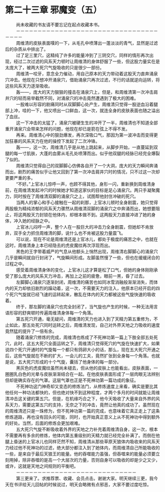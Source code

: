 <h1>第二十三章 邪魔变（五）</h1>
<div id="content">&nbsp&nbsp&nbsp&nbsp&nbsp&nbsp&nbsp&nbsp
 尚未收藏的书友请不要忘记在起点收藏本书。
 <br/>&nbsp&nbsp&nbsp&nbsp&nbsp&nbsp&nbsp&nbsp
 －－－－－－－－－－－－－－－－－－－－－－－－－－－－－－－－－－－－－
 <br/>&nbsp&nbsp&nbsp&nbsp&nbsp&nbsp&nbsp&nbsp
 周维清的皮肤表面噗的一下，从毛孔中喷薄出一蓬淡淡的青气，显然是过滤后的杂质从中排出了。
 <br/>&nbsp&nbsp&nbsp&nbsp&nbsp&nbsp&nbsp&nbsp
 过了足三里穴，这精纯了许多的能量冲到了三阴交穴，同样的情形再次出现，经过二次过滤的风系天力顿时让周维清的身体舒服了一些，但这股力量实在是太庞大了，被两大死穴气旋吸收的只是很少一部份。
 <br/>&nbsp&nbsp&nbsp&nbsp&nbsp&nbsp&nbsp&nbsp
 周维清一咬牙，意念全力催动，用自己原本的天力带动着这股天力直奔涌泉穴冲去。他现在只想冲开涌泉穴，借助涌泉穴再次过滤，不行的话就逆向运转，将这些风系天力逐渐吸收。
 <br/>&nbsp&nbsp&nbsp&nbsp&nbsp&nbsp&nbsp&nbsp
 轰——，庞大的天力狠狠的撞击在涌泉穴上，但是，和周维清第一次冲击肩井穴的轻而易举截然不同，对涌泉穴的冲击竟然遭遇到了极大的困难。
 <br/>&nbsp&nbsp&nbsp&nbsp&nbsp&nbsp&nbsp&nbsp
 一股难以形容的剧痛同时从双脚脚心处产生，周维清只觉得一股逆血沿着腿部上冲，哇的一下，他又喷出一口鲜血，这一次，就连全身的皮肤表面也随之溢出了血丝。
 <br/>&nbsp&nbsp&nbsp&nbsp&nbsp&nbsp&nbsp&nbsp
 这一下冲击的太猛了，涌泉穴被硬生生的冲开了一半，周维清也不知道全部重开涌泉穴会带来怎样的问题，他现在却已是箭在弦上不得不发。
 <br/>&nbsp&nbsp&nbsp&nbsp&nbsp&nbsp&nbsp&nbsp
 再来。周维清心中的狠劲爆发，再次深吸口气，那因为第一波冲击而变得更加狂暴的风系天力在他的操控下发起了二次冲锋。
 <br/>&nbsp&nbsp&nbsp&nbsp&nbsp&nbsp&nbsp&nbsp
 轰——，这一次，周维清几乎是从地上跳起来，从脚步开始，一直蔓延到双腿的每一寸肌肤，大蓬的血雾从毛孔处喷薄而出。似乎他双腿的经脉已经完全爆裂了似的。
 <br/>&nbsp&nbsp&nbsp&nbsp&nbsp&nbsp&nbsp&nbsp
 周维清只觉得自己的双脚脚心仿佛各自开了一个大洞，庞大的天力瞬间奔涌而出，剧烈的痛苦似乎让他又回到了第一次冲击肩井穴时的情况，只不过这一次却更要严重的多。
 <br/>&nbsp&nbsp&nbsp&nbsp&nbsp&nbsp&nbsp&nbsp
 “不好。”上官冰儿惊呼一声，也顾不得其他，身形一闪，重新换到周维清身前，在周维清发起冲穴的时候她才知道这家伙的目标是足心涌泉穴。两只手凝聚魔力，同时按在了周维清双脚的涌泉穴之上，试图帮他封住冲破的死穴。
 <br/>&nbsp&nbsp&nbsp&nbsp&nbsp&nbsp&nbsp&nbsp
 当两人的掌心和手心接触在一起的刹那，上官冰儿顿时全身剧震，她只觉得两股极为精纯浓郁的风系天力骤然从周维清双脚的涌泉穴之中奔涌而出，她想要阻止，将这两股天力封锁在他体内，却根本做不到。这两股天力直接冲进了她的身体，冲入她的经脉之中。
 <br/>&nbsp&nbsp&nbsp&nbsp&nbsp&nbsp&nbsp&nbsp
 上官冰儿闷哼一声，整个人在一股巨大的冲击力全身剧震，但她却不肯放弃，双手全力抓住周维清的脚，说什么也不肯被这股力量震飞。
 <br/>&nbsp&nbsp&nbsp&nbsp&nbsp&nbsp&nbsp&nbsp
 可以说，现在不论是周维清还是上官冰儿，都处于极度的痛苦之中，也就在这时，周维清身上本已经隐去的虎皮魔纹再次浮现而出。
 <br/>&nbsp&nbsp&nbsp&nbsp&nbsp&nbsp&nbsp&nbsp
 黑色的王字带着威严的气息从他额头上悄然出现，周维清右脚脚心的涌泉穴几乎是瞬间就自行封闭了，气旋瞬间形成。左脚虽然慢了一些，但也在缓缓闭合的过程之中。
 <br/>&nbsp&nbsp&nbsp&nbsp&nbsp&nbsp&nbsp&nbsp
 感受着周维清身体的变化，上官冰儿这才算是松了口气，但她的身体刚刚承受了那么庞大的风系天力冲击，再加上之前的疲惫，眼前一黑，昏了过去。
 <br/>&nbsp&nbsp&nbsp&nbsp&nbsp&nbsp&nbsp&nbsp
 左脚脚心涌泉穴逐渐封闭，周维清的痛苦也如同冰雪消融般渐渐消失，而体内的天力却依旧剧烈的躁动着，这一次，不需要天力的注入，他原本已经开启的四个死穴气旋就已经飞速的运转起来，散乱在体内的天力都被这些气旋快速的吸收着。
 <br/>&nbsp&nbsp&nbsp&nbsp&nbsp&nbsp&nbsp&nbsp
 终于，那左脚的涌泉穴也完全封闭了，当气旋也产生的时候，一种无法用言语形容的舒爽顿时传遍周维清身体每一个角落。
 <br/>&nbsp&nbsp&nbsp&nbsp&nbsp&nbsp&nbsp&nbsp
 第五死穴开通，毫无疑问，周维清的天力也进入到了天精力第五重修为，不止如此，那五处死穴同时运转之后，周维清发现，自己对外界天地之力吸收的速度竟然猛的提升了一倍有余。
 <br/>&nbsp&nbsp&nbsp&nbsp&nbsp&nbsp&nbsp&nbsp
 随着涌泉穴修炼的完成，周维清也练成了不死神功第一篇上下肢全部五处死穴，此时，这五大死穴全面运转之下，周维清只觉得死穴的气旋在快速扩大，如果说四个死穴开通时的气旋每一个都只有鸽卵大小的话，那么，现在五大死穴开通之后，这些气旋就在不断的扩大，一会儿的工夫，竟然扩张到全身每一个角落。也就是说，五大死穴形成的十个气旋，囊括了他身体的每一部分。
 <br/>&nbsp&nbsp&nbsp&nbsp&nbsp&nbsp&nbsp&nbsp
 黑灰色的虎皮魔纹虽然尚未褪去，但从他的皮肤上也能看出，皮肤表面，一圈圈乳白色的光晕与皮肤渐渐结合在一起。在他皮肤表面形成了一层肉眼无法辨别但却是确实存在的气罩。这层气罩也正是不死神功第一篇功成的象征。
 <br/>&nbsp&nbsp&nbsp&nbsp&nbsp&nbsp&nbsp&nbsp
 不死神功这门神奇却又变态的修炼法门，从修炼速度上来看，确实是要比其他任何一种功法都快的，但也绝对快不到这种程度，才两个多月的时间就能让周维清冲击这关键的第五穴。但是，在机缘巧合之下，他今天吸收了大量来自外界的风系天力，需要这第五穴的支持，无奈之下的冲击，竟然让他真的成功了。虽然现在的周维清还只是一珠修为，但不死神功第一篇的完成，也意味着它真正走上了这条修炼道路，再也没有回头的可能，同时，也开始真正意义上从不死神功中得到额外的好处。当然，后面的修炼会更加艰难。
 <br/>&nbsp&nbsp&nbsp&nbsp&nbsp&nbsp&nbsp&nbsp
 五大死穴气旋不断吸收着外界的天地之力补充着周维清自身，这一次，根本不需要再有多余的修炼，他体内第五重级别的天精力就已经完全补满了。而倒在他腿上昏迷的上官冰儿也同样茫然不知，周维清从那些草原天狼体内吸收来的风系天力经过他不死神功的过滤，绝大部分都注入到了她体内，而周维清自己所能吸收的一些，是来自于最后天狼王的能量。他的吞噬能力虽强，但吞噬来的能量必须要立刻用掉，除非吞噬的是高一个大层次的力量，否则自身可以吸收的却是少之又少，或许，这就是天地之间规则的平衡吧。
 <br/>&nbsp&nbsp&nbsp&nbsp&nbsp&nbsp&nbsp&nbsp
 －－－－－－－－－－－－－－－－－－－－－－－－－－－－
 <br/>&nbsp&nbsp&nbsp&nbsp&nbsp&nbsp&nbsp&nbsp
 第三更来了。求推荐票、收藏、会员点击。谢谢大家。明天继续三更，我今天在书评给天儿回帖的时候说过，明天会略微有点邪恶，大家不要过度吃惊。
 <br/>&nbsp&nbsp&nbsp&nbsp&nbsp&nbsp&nbsp&nbsp
</div>
